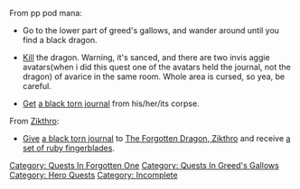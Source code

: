 From pp pod mana:

-   Go to the lower part of greed's gallows, and wander around until you
    find a black dragon.

<!-- -->

-   [Kill](Kill "wikilink") the dragon. Warning, it's sanced, and there
    are two invis aggie avatars(when i did this quest one of the avatars
    held the journal, not the dragon) of avarice in the same room. Whole
    area is cursed, so yea, be careful.

<!-- -->

-   [Get](Get "wikilink") [a black torn
    journal](Black_Torn_Journal "wikilink") from his/her/its corpse.

From [Zikthro](Forgotten_Dragon,_Zikthro "wikilink"):

-   [Give](Give "wikilink") [a black torn
    journal](Black_Torn_Journal "wikilink") to [The Forgotten Dragon,
    Zikthro](Forgotten_Dragon,_Zikthro "wikilink") and receive [a set of
    ruby fingerblades](Set_Of_Ruby_Fingerblades "wikilink").

[Category: Quests In Forgotten
One](Category:_Quests_In_Forgotten_One "wikilink") [Category: Quests In
Greed's Gallows](Category:_Quests_In_Greed's_Gallows "wikilink")
[Category: Hero Quests](Category:_Hero_Quests "wikilink") [Category:
Incomplete](Category:_Incomplete "wikilink")
